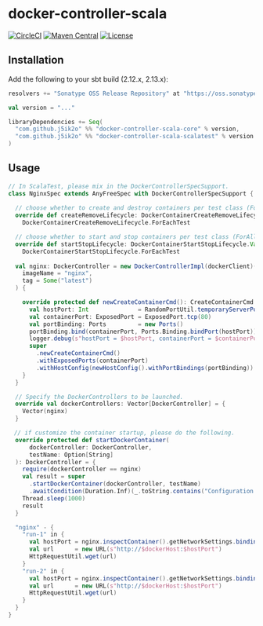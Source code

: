 # docker-controller-scala

[![CircleCI](https://circleci.com/gh/j5ik2o/docker-controller-scala/tree/main.svg?style=shield)](https://circleci.com/gh/j5ik2o/docker-controller-scala/tree/main)
[![Maven Central](https://maven-badges.herokuapp.com/maven-central/com.github.j5ik2o/docker-controller-scala_2.13/badge.svg)](https://maven-badges.herokuapp.com/maven-central/com.github.j5ik2o/docker-controller-scala_2.13)
[![License](https://img.shields.io/badge/License-MIT-blue.svg)](https://opensource.org/licenses/MIT)

## Installation

Add the following to your sbt build (2.12.x, 2.13.x):

```scala
resolvers += "Sonatype OSS Release Repository" at "https://oss.sonatype.org/content/repositories/releases/"

val version = "..."

libraryDependencies += Seq(
  "com.github.j5ik2o" %% "docker-controller-scala-core" % version,
  "com.github.j5ik2o" %% "docker-controller-scala-scalatest" % version
)
```

## Usage

```scala
// In ScalaTest, please mix in the DockerControllerSpecSupport.
class NginxSpec extends AnyFreeSpec with DockerControllerSpecSupport {
  
  // choose whether to create and destroy containers per test class (ForAllTest) or per test (ForEachTest).
  override def createRemoveLifecycle: DockerContainerCreateRemoveLifecycle.Value =
    DockerContainerCreateRemoveLifecycle.ForEachTest

  // choose whether to start and stop containers per test class (ForAllTest) or per test (ForEachTest).
  override def startStopLifecycle: DockerContainerStartStopLifecycle.Value =
    DockerContainerStartStopLifecycle.ForEachTest
    
  val nginx: DockerController = new DockerControllerImpl(dockerClient)(
    imageName = "nginx",
    tag = Some("latest")
  ) {

    override protected def newCreateContainerCmd(): CreateContainerCmd = {
      val hostPort: Int              = RandomPortUtil.temporaryServerPort()
      val containerPort: ExposedPort = ExposedPort.tcp(80)
      val portBinding: Ports         = new Ports()
      portBinding.bind(containerPort, Ports.Binding.bindPort(hostPort))
      logger.debug(s"hostPort = $hostPort, containerPort = $containerPort")
      super
        .newCreateContainerCmd()
        .withExposedPorts(containerPort)
        .withHostConfig(newHostConfig().withPortBindings(portBinding))
    }
  }

  // Specify the DockerControllers to be launched.
  override val dockerControllers: Vector[DockerController] = {
    Vector(nginx)
  }

　// if customize the container startup, please do the following.
  override protected def startDockerContainer(
      dockerController: DockerController,
      testName: Option[String]
  ): DockerController = {
    require(dockerController == nginx)
    val result = super
      .startDockerContainer(dockerController, testName)
      .awaitCondition(Duration.Inf)(_.toString.contains("Configuration complete; ready for start up"))
    Thread.sleep(1000)
    result
  }

  "nginx" - {
    "run-1" in {
      val hostPort = nginx.inspectContainer().getNetworkSettings.bindingHostPort(ExposedPort.tcp(80)).get
      val url      = new URL(s"http://$dockerHost:$hostPort")
      HttpRequestUtil.wget(url)
    }
    "run-2" in {
      val hostPort = nginx.inspectContainer().getNetworkSettings.bindingHostPort(ExposedPort.tcp(80)).get
      val url      = new URL(s"http://$dockerHost:$hostPort")
      HttpRequestUtil.wget(url)
    }
  }
}
```
